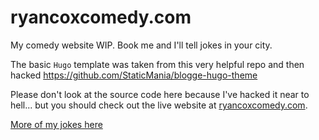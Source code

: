 # ryancoxcomedy.com

My comedy website WIP.  Book me and I'll tell jokes in your city.

The basic `Hugo` template was taken from this very helpful repo and then hacked https://github.com/StaticMania/blogge-hugo-theme

Please don't look at the source code here because I've hacked it near to hell... but you should check out the live website at [ryancoxcomedy.com](https://www.ryancoxcomedy.com/).

[More of my jokes here](https://www.instagram.com/ryancoxjokes/reels/)